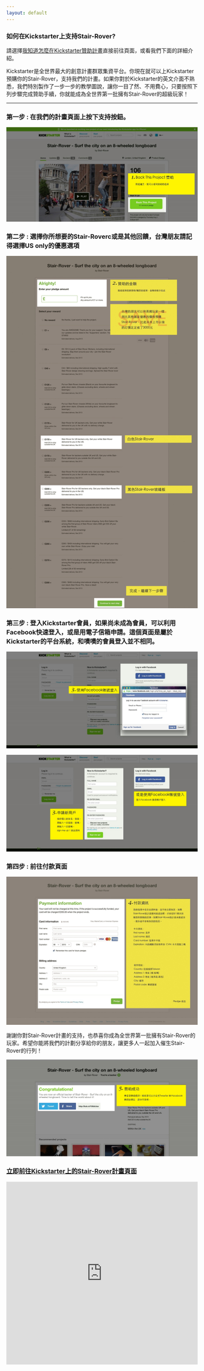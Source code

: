 ```yaml
---
layout: default
---
```


### 如何在Kickstarter上支持Stair-Rover?

請選擇[我知道怎麼在Kickstarter贊助計畫](kck.st/12bbLkw)直接前往頁面，或看我們下面的詳細介紹。

Kickstarter是全世界最大的創意計畫群眾集資平台。你現在就可以上Kickstarter預購你的Stair-Rover，支持我們的計畫。如果你對於Kickstarter的英文介面不熟悉，我們特別製作了一步一步的教學圖說，讓你一目了然、不用費心，只要按照下列步驟完成贊助手續，你就能成為全世界第一批擁有Stair-Rover的超級玩家！

---

### 第一步 : 在我們的計畫頁面上按下支持按鈕。

![](images/step1.jpg)

### 第二步 : 選擇你所想要的Stair-Roverc或是其他回饋，台灣朋友請記得選擇US only的優惠選項

![](images/step2.jpg)

### 第三步 : 登入Kickstarter會員，如果尚未成為會員，可以利用Facebook快速登入，或是用電子信箱申請。這個頁面是屬於Kickstarter的平台系統，和嘖嘖的會員登入並不相同。

![](images/step3.jpg)

![](images/step3-1.jpg)

### 第四步 : 前往付款頁面

![](images/step4.jpg)

謝謝你對Stair-Rover計畫的支持，也恭喜你成為全世界第一批擁有Stair-Rover的玩家。希望你能將我們的計劃分享給你的朋友，讓更多人一起加入催生Stair-Rover的行列！

![](images/step5.jpg)

### [立即前往Kickstarter上的Stair-Rover計畫頁面](kck.st/12bbLkw)

<iframe width="100%" height="480" src="http://www.kickstarter.com/projects/stair-rover/stair-rover-surf-the-city-with-an-innovative-longb/widget/video.html" frameborder="0"> </iframe>
